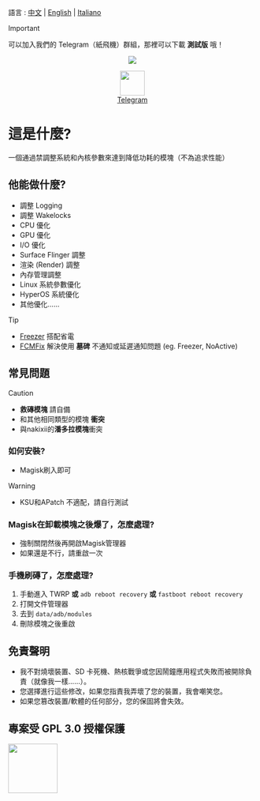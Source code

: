 語言 : [中文](https://github.com/TatshSiow/HyperOptimize/blob/main/README_CH.md) | [English](https://github.com/TatshSiow/HyperOptimize/blob/main/README.md) | [Italiano](https://github.com/TatshSiow/HyperOptimize/blob/main/README_IT.md)

> [!IMPORTANT]
> 可以加入我們的 Telegram（紙飛機）群組，那裡可以下載 **測試版** 哦！
<div align="center">
  
  ![](https://github.com/user-attachments/assets/5cf75f24-5993-4e64-b3b2-328f30d4ff31)
  
  <a href="https://t.me/TatshSecretCave" ><img height="50" src="https://www.vectorlogo.zone/logos/telegram/telegram-tile.svg"/></a>\
  <a href="https://t.me/TatshSecretCave" >Telegram</a>
</div>

# 這是什麼?
一個通過禁調整系統和內核參數來達到降低功耗的模塊（不為追求性能）

## 他能做什麼?
- 調整 Logging
- 調整 Wakelocks
- CPU 優化
- GPU 優化
- I/O 優化
- Surface Flinger 調整
- 渲染 (Render) 調整
- 內存管理調整
- Linux 系統參數優化
- HyperOS 系統優化
- 其他優化……
> [!TIP]  
> - [Freezer](https://github.com/Freezer-Team/Freezer) 搭配省電
> - [FCMFix](https://github.com/kooritea/fcmfix) 解決使用 **墓碑** 不通知或延遲通知問題 (eg. Freezer, NoActive)

## 常見問題
> [!CAUTION]  
> - **救磚模塊** 請自備
> - 和其他相同類型的模塊 **衝突** 
> - 與nakixii的**潘多拉模塊**衝突
### 如何安裝?
- Magisk刷入即可
> [!WARNING]  
> - KSU和APatch 不適配，請自行測試

### Magisk在卸載模塊之後爆了，怎麼處理?
- 強制關閉然後再開啟Magisk管理器
- 如果還是不行，請重啟一次

### 手機刷磚了，怎麼處理?
1. 手動進入 TWRP **或** `adb reboot recovery` **或** `fastboot reboot recovery`
3. 打開文件管理器
4. 去到 `data/adb/modules`
5. 刪除模塊之後重啟

## 免責聲明
* 我不對燒壞裝置、SD 卡死機、熱核戰爭或您因鬧鐘應用程式失敗而被開除負責（就像我一樣......）。
* 您選擇進行這些修改，如果您指責我弄壞了您的裝置，我會嘲笑您。
* 如果您篡改裝置/軟體的任何部分，您的保固將會失效。

## 專案受 GPL 3.0 授權保護
<a href="https://github.com/TatshSiow/HyperOptimize/blob/main/LICENSE" ><img height=100 src="https://upload.wikimedia.org/wikipedia/commons/9/93/GPLv3_Logo.svg"/></a>
